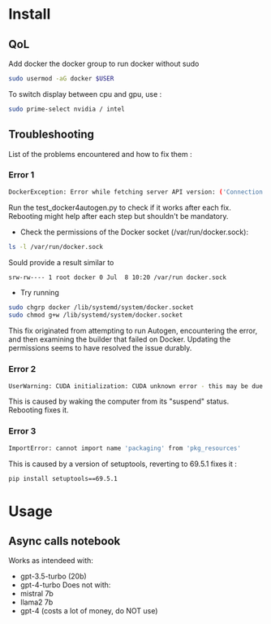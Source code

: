 # Install

## QoL
Add docker the docker group to run docker without sudo

```sh
sudo usermod -aG docker $USER
```

To switch display between cpu and gpu, use :
```sh
sudo prime-select nvidia / intel
```
## Troubleshooting
List of the problems encountered and how to fix them :
### Error 1
```sh
DockerException: Error while fetching server API version: ('Connection aborted.', PermissionError(13, 'Permission denied'))
```
Run the test_docker4autogen.py to check if it works after each fix. Rebooting might help after each step but shouldn't be mandatory.
- Check the permissions of the Docker socket (/var/run/docker.sock):
```sh
ls -l /var/run/docker.sock
```
Sould provide a result similar to 
```sh
srw-rw---- 1 root docker 0 Jul  8 10:20 /var/run docker.sock
```
- Try running 

```sh
sudo chgrp docker /lib/systemd/system/docker.socket
sudo chmod g+w /lib/systemd/system/docker.socket
```

This fix originated from attempting to run Autogen, encountering the error, and then examining the builder that failed on Docker. Updating the permissions seems to have resolved the issue durably.

### Error 2
```sh
UserWarning: CUDA initialization: CUDA unknown error - this may be due to an incorrectly set up environment, e.g. changing env variable CUDA_VISIBLE_DEVICES after program start.
```

This is caused by waking the computer from its "suspend" status. Rebooting fixes it.

### Error 3
```sh
ImportError: cannot import name 'packaging' from 'pkg_resources'
```
This is caused by a version of setuptools, reverting to 69.5.1 fixes it :
```sh
pip install setuptools==69.5.1
```
# Usage

## Async calls notebook
Works as intendeed with:
- gpt-3.5-turbo (20b)
- gpt-4-turbo
Does not with: 
- mistral 7b
- llama2 7b
- gpt-4 (costs a lot of money, do NOT use)